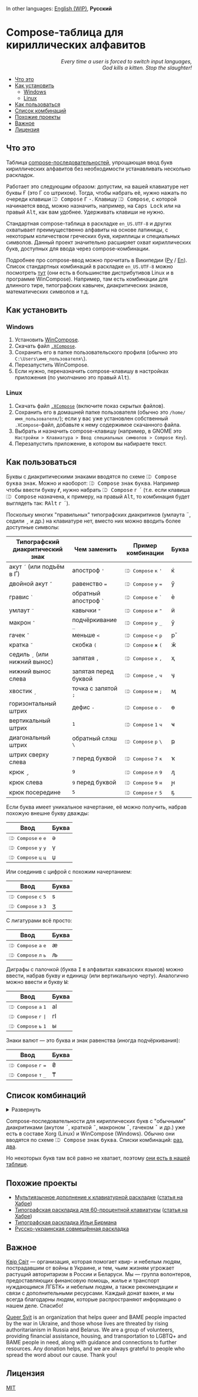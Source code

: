 In other languages: [English (WIP)](README.en.md), **Русский**

# Compose-таблица для кириллических алфавитов #

<p align="right">
<i>Every time a user is forced to switch input languages,</br>
God kills a kitten. Stop the slaughter!</i>
</p>

- [Что это](#что-это)
- [Как установить](#как-установить)
  - [Windows](#windows)
  - [Linux](#linux)
- [Как пользоваться](#как-пользоваться)
- [Список комбинаций](#список-комбинаций)
- [Похожие проекты](#похожие-проекты)
- [Важное](#важное)
- [Лицензия](#лицензия)

## Что это ##

Таблица [compose-последовательностей](https://ru.wikipedia.org/wiki/Compose), упрощающая ввод букв кириллических алфавитов без необходимости устанавливать несколько раскладок.

Работает это следующим образом: допустим, на вашей клавиатуре нет буквы Ғ (это Г со штрихом). Тогда, чтобы набрать её, нужно нажать по очереди клавиши <kbd>⎄ Compose</kbd> <kbd>Г</kbd> <kbd>-</kbd>. Клавишу <kbd>⎄ Compose</kbd>, с которой начинается ввод, можно назначить, например, на <kbd>Caps Lock</kbd> или на правый <kbd>Alt</kbd>, как вам удобнее. Удерживать клавиши не нужно.

Стандартная compose-таблица в раскладке `en_US.UTF-8` и других охватывает преимущественно алфавиты на основе латиницы, с некоторым количеством греческих букв, кириллицы и специальных символов. Данный проект значительно расширяет охват кириллических букв, доступных для ввода через compose-комбинации.

Подробнее про compose-ввод можно прочитать в Википедии ([Ру](https://ru.wikipedia.org/wiki/Compose) / [En](https://en.wikipedia.org/wiki/Compose_key)). Список стандартных комбинаций в раскладке `en_US.UTF-8` можно посмотреть [тут](https://gitlab.freedesktop.org/xorg/lib/libx11/-/blob/master/nls/en_US.UTF-8/Compose.pre) (они есть в большинстве дистрибутивов Linux и в программе WinCompose). Например, там есть комбинации для длинного тире, типографских кавычек, диакритических знаков, математических символов и т.д.

## Как установить ##

### Windows ###

1. Установить [WinCompose](https://github.com/samhocevar/wincompose).
2. Скачать файл [`.XCompose`](/.XCompose).
3. Сохранить его в папке пользовательского профиля (обычно это `C:\Users\имя_пользователя\`).
4. Перезапустить WinCompose.
5. Если нужно, переназначить compose-клавишу в настройках приложения (по умолчанию это правый <kbd>Alt</kbd>).

### Linux ###

1. Скачать файл [`.XCompose`](/.XCompose) (включите показ скрытых файлов).
2. Сохранить его в домашней папке пользователя (обычно это `/home/имя_пользователя/`); если у вас уже установлен собственный `.XCompose`-файл, добавьте к нему содержимое скачанного файла.
3. Выбрать и назначить compose-клавишу (например, в GNOME это `Настройки > Клавиатура > Ввод специальных символов > Compose Key`).
4. Перезапустить приложение, в котором вы набираете текст.

## Как пользоваться ##

Буквы с диакритическими знаками вводятся по схеме <kbd>⎄ Compose</kbd> <kbd>буква</kbd> <kbd>знак</kbd>. Можно и наоборот: <kbd>⎄ Compose</kbd> <kbd>знак</kbd> <kbd>буква</kbd>. Например чтобы ввести букву **ѓ**, нужно набрать <kbd>⎄ Compose</kbd> <kbd>г</kbd> <kbd>´</kbd> (т.е. если клавиша <kbd>⎄ Compose</kbd> назначена, к примеру, на правый <kbd>Alt</kbd>, то комбинация будет выглядеть так: <kbd>RAlt</kbd> <kbd>г</kbd> <kbd>´</kbd>).

Поскольку многих "правильных" типографских диакритиков (умлаута <kbd>¨</kbd>, седили <kbd>¸</kbd> и др.) на клавиатуре нет, вместо них можно вводить более доступные символы:

| Типографский диакритический знак       | Чем заменить                    | Пример комбинации                               | Буква |
| -------------------------------------- | ------------------------------- | ----------------------------------------------- | ----- |
| акут <kbd>´</kbd> (или подъём в Ґ)     | апостроф <kbd>'</kbd>           | <kbd>⎄ Compose</kbd> <kbd>к</kbd> <kbd>'</kbd>  | ќ     |
| двойной акут <kbd>˝</kbd>              | равенство <kbd>=</kbd>          | <kbd>⎄ Compose</kbd> <kbd>у</kbd> <kbd>=</kbd>  | ӳ     |
| гравис <kbd>\`</kbd>                   | обратный апостроф <kbd>\`</kbd> | <kbd>⎄ Compose</kbd> <kbd>е</kbd> <kbd>`</kbd>  | ѐ     |
| умлаут <kbd>¨</kbd>                    | кавычки <kbd>"</kbd>            | <kbd>⎄ Compose</kbd> <kbd>и</kbd> <kbd>"</kbd>  | ӥ     |
| макрон <kbd>¯</kbd>                    | подчёркивание <kbd>_</kbd>      | <kbd>⎄ Compose</kbd> <kbd>у</kbd> <kbd>_</kbd>  | ӯ     |
| гачек <kbd>ˇ</kbd>                     | меньше <kbd><</kbd>             | <kbd>⎄ Compose</kbd> <kbd><</kbd> <kbd>р</kbd>  | р̌     |
| кратка <kbd>˘</kbd>                    | скобка <kbd>(</kbd>             | <kbd>⎄ Compose</kbd> <kbd>ж</kbd> <kbd>(</kbd>  | ӂ     |
| седиль <kbd>¸</kbd> (или нижний вынос) | запятая <kbd>,</kbd>            | <kbd>⎄ Compose</kbd> <kbd>х</kbd> <kbd>,</kbd>  | ҳ     |
| нижний вынос слева                     | запятая перед буквой            | <kbd>⎄ Compose</kbd> <kbd>,</kbd> <kbd>ч</kbd>  | ӌ     |
| хвостик <kbd>ˏ</kbd>                   | точка с запятой <kbd>;</kbd>    | <kbd>⎄ Compose</kbd> <kbd>м</kbd> <kbd>;</kbd>  | ӎ     |
| горизонтальный штрих                   | дефис <kbd>-</kbd>              | <kbd>⎄ Compose</kbd> <kbd>о</kbd> <kbd>-</kbd>  | ө     |
| вертикальный штрих                     | <kbd>1</kbd>                    | <kbd>⎄ Compose</kbd> <kbd>1</kbd> <kbd>ч</kbd>  | ҹ     |
| диагональный штрих                     | обратный слэш <kbd>\\</kbd>     | <kbd>⎄ Compose</kbd> <kbd>р</kbd> <kbd>\\</kbd> | ҏ     |
| штрих сверху слева                     | <kbd>7</kbd> перед буквой       | <kbd>⎄ Compose</kbd> <kbd>7</kbd> <kbd>к</kbd>  | ҡ     |
| крюк <kbd> ̡</kbd>                      | <kbd>9</kbd>                    | <kbd>⎄ Compose</kbd> <kbd>л</kbd> <kbd>9</kbd>  | ԓ     |
| крюк слева                             | <kbd>9</kbd> перед буквой       | <kbd>⎄ Compose</kbd> <kbd>9</kbd> <kbd>н</kbd>  | ԩ     |
| крюк посередине                        | <kbd>5</kbd>                    | <kbd>⎄ Compose</kbd> <kbd>г</kbd> <kbd>5</kbd>  | ҕ     |

Если буква имеет уникальное начертание, её можно получить, набрав похожую внешне букву дважды:

| Ввод                                           | Буква |
| ---------------------------------------------- | ----- |
| <kbd>⎄ Compose</kbd> <kbd>е</kbd> <kbd>е</kbd> | ә     |
| <kbd>⎄ Compose</kbd> <kbd>у</kbd> <kbd>у</kbd> | ү     |
| <kbd>⎄ Compose</kbd> <kbd>ц</kbd> <kbd>ц</kbd> | џ     |

Или соединив с цифрой с похожим начертанием:

| Ввод                                           | Буква |
| ---------------------------------------------- | ----- |
| <kbd>⎄ Compose</kbd> <kbd>с</kbd> <kbd>5</kbd> | ѕ     |
| <kbd>⎄ Compose</kbd> <kbd>з</kbd> <kbd>3</kbd> | ӡ     |

С лигатурами всё просто:

| Ввод                                           | Буква |
| ---------------------------------------------- | ----- |
| <kbd>⎄ Compose</kbd> <kbd>а</kbd> <kbd>е</kbd> | ӕ     |
| <kbd>⎄ Compose</kbd> <kbd>л</kbd> <kbd>ь</kbd> | љ     |

Диграфы с палочкой (буква <kbd>Ӏ</kbd> в алфавитах кавказских языков) можно ввести, набрав букву и единицу (или вертикальную черту). Аналогично можно ввести и букву <kbd>Ы</kbd>:

| Ввод                                            | Буква |
| ----------------------------------------------- | ----- |
| <kbd>⎄ Compose</kbd> <kbd>а</kbd> <kbd>1</kbd>  | аӀ    |
| <kbd>⎄ Compose</kbd> <kbd>г</kbd> <kbd>\|</kbd> | гӀ    |
| <kbd>⎄ Compose</kbd> <kbd>ь</kbd> <kbd>1</kbd>  | ы     |

Знаки валют — это буква и знак равенства (иногда подчёркивания):

| Ввод                                           | Буква |
| ---------------------------------------------- | ----- |
| <kbd>⎄ Compose</kbd> <kbd>г</kbd> <kbd>=</kbd> | ₴     |
| <kbd>⎄ Compose</kbd> <kbd>т</kbd> <kbd>_</kbd> | ₸     |

## Список комбинаций ##

<details><summary>Развернуть</summary>

| Ввод                                                        | Буква |
| ----------------------------------------------------------- | ----- |
| <kbd>⎄ Compose</kbd> <kbd>г</kbd> <kbd>г</kbd>              | ѕ     |
| <kbd>⎄ Compose</kbd> <kbd>с</kbd> <kbd>5</kbd>              | ѕ     |
| <kbd>⎄ Compose</kbd> <kbd>5</kbd> <kbd>с</kbd>              | ѕ     |
| <kbd>⎄ Compose</kbd> <kbd>е</kbd> <kbd>е</kbd>              | ә     |
| <kbd>⎄ Compose</kbd> <kbd>ё</kbd> <kbd>ё</kbd>              | ӛ     |
| <kbd>⎄ Compose</kbd> <kbd>з</kbd> <kbd>з</kbd>              | ԑ     |
| <kbd>⎄ Compose</kbd> <kbd>м</kbd> <kbd>м</kbd>              | ԝ     |
| <kbd>⎄ Compose</kbd> <kbd>у</kbd> <kbd>у</kbd>              | ү     |
| <kbd>⎄ Compose</kbd> <kbd>ц</kbd> <kbd>ц</kbd>              | џ     |
| <kbd>⎄ Compose</kbd> <kbd>ч</kbd> <kbd>ч</kbd>              | һ     |
| <kbd>⎄ Compose</kbd> <kbd>э</kbd> <kbd>э</kbd>              | є     |
| <kbd>⎄ Compose</kbd> <kbd>є</kbd> <kbd>є</kbd>              | э     |
| <kbd>⎄ Compose</kbd> <kbd>з</kbd> <kbd>3</kbd>              | ӡ     |
| <kbd>⎄ Compose</kbd> <kbd>3</kbd> <kbd>з</kbd>              | ӡ     |
| <kbd>⎄ Compose</kbd> <kbd>о</kbd> <kbd>о</kbd>              | ҩ     |
| <kbd>⎄ Compose</kbd> <kbd>с</kbd> <kbd>о</kbd>              | ҩ     |
| <kbd>⎄ Compose</kbd> <kbd>с</kbd> <kbd>0</kbd>              | ҩ     |
| <kbd>⎄ Compose</kbd> <kbd>0</kbd> <kbd>с</kbd>              | ҩ     |
| <kbd>⎄ Compose</kbd> <kbd>о</kbd> <kbd>0</kbd>              | ҩ     |
| <kbd>⎄ Compose</kbd> <kbd>0</kbd> <kbd>о</kbd>              | ҩ     |
| **Лигатуры**                                                |       |
| <kbd>⎄ Compose</kbd> <kbd>а</kbd> <kbd>е</kbd>              | ӕ     |
| <kbd>⎄ Compose</kbd> <kbd>л</kbd> <kbd>ь</kbd>              | љ     |
| <kbd>⎄ Compose</kbd> <kbd>н</kbd> <kbd>г</kbd>              | ҥ     |
| <kbd>⎄ Compose</kbd> <kbd>н</kbd> <kbd>ь</kbd>              | њ     |
| <kbd>⎄ Compose</kbd> <kbd>т</kbd> <kbd>ц</kbd>              | ҵ     |
| **Диграфы**                                                 |       |
| <kbd>⎄ Compose</kbd> <kbd>ь</kbd> <kbd>і</kbd>              | ы     |
| <kbd>⎄ Compose</kbd> <kbd>ъ</kbd> <kbd>і</kbd>              | ы     |
| <kbd>⎄ Compose</kbd> <kbd>ь</kbd> <kbd>\|</kbd>             | ы     |
| <kbd>⎄ Compose</kbd> <kbd>ъ</kbd> <kbd>\|</kbd>             | ы     |
| <kbd>⎄ Compose</kbd> <kbd>ь</kbd> <kbd>1</kbd>              | ы     |
| <kbd>⎄ Compose</kbd> <kbd>ъ</kbd> <kbd>1</kbd>              | ы     |
| <kbd>⎄ Compose</kbd> <kbd>¨</kbd> <kbd>ь</kbd> <kbd>і</kbd> | ӹ     |
| <kbd>⎄ Compose</kbd> <kbd>¨</kbd> <kbd>ъ</kbd> <kbd>і</kbd> | ӹ     |
| <kbd>⎄ Compose</kbd> <kbd>"</kbd> <kbd>ь</kbd> <kbd>і</kbd> | ӹ     |
| <kbd>⎄ Compose</kbd> <kbd>"</kbd> <kbd>ъ</kbd> <kbd>і</kbd> | ӹ     |
| <kbd>⎄ Compose</kbd> <kbd>а</kbd> <kbd>\|</kbd>             | аӀ    |
| <kbd>⎄ Compose</kbd> <kbd>а</kbd> <kbd>1</kbd>              | аӀ    |
| <kbd>⎄ Compose</kbd> <kbd>г</kbd> <kbd>\|</kbd>             | гӀ    |
| <kbd>⎄ Compose</kbd> <kbd>г</kbd> <kbd>1</kbd>              | гӀ    |
| <kbd>⎄ Compose</kbd> <kbd>к</kbd> <kbd>\|</kbd>             | кӀ    |
| <kbd>⎄ Compose</kbd> <kbd>к</kbd> <kbd>1</kbd>              | кӀ    |
| <kbd>⎄ Compose</kbd> <kbd>л</kbd> <kbd>\|</kbd>             | лІ    |
| <kbd>⎄ Compose</kbd> <kbd>л</kbd> <kbd>1</kbd>              | лІ    |
| <kbd>⎄ Compose</kbd> <kbd>о</kbd> <kbd>\|</kbd>             | оӀ    |
| <kbd>⎄ Compose</kbd> <kbd>о</kbd> <kbd>1</kbd>              | оӀ    |
| <kbd>⎄ Compose</kbd> <kbd>п</kbd> <kbd>\|</kbd>             | пӀ    |
| <kbd>⎄ Compose</kbd> <kbd>п</kbd> <kbd>1</kbd>              | пӀ    |
| <kbd>⎄ Compose</kbd> <kbd>т</kbd> <kbd>\|</kbd>             | тӀ    |
| <kbd>⎄ Compose</kbd> <kbd>т</kbd> <kbd>1</kbd>              | тӀ    |
| <kbd>⎄ Compose</kbd> <kbd>у</kbd> <kbd>\|</kbd>             | уӀ    |
| <kbd>⎄ Compose</kbd> <kbd>у</kbd> <kbd>1</kbd>              | уӀ    |
| <kbd>⎄ Compose</kbd> <kbd>ф</kbd> <kbd>\|</kbd>             | фӀ    |
| <kbd>⎄ Compose</kbd> <kbd>ф</kbd> <kbd>1</kbd>              | фӀ    |
| <kbd>⎄ Compose</kbd> <kbd>х</kbd> <kbd>\|</kbd>             | хӀ    |
| <kbd>⎄ Compose</kbd> <kbd>х</kbd> <kbd>1</kbd>              | хӀ    |
| <kbd>⎄ Compose</kbd> <kbd>ц</kbd> <kbd>\|</kbd>             | цӀ    |
| <kbd>⎄ Compose</kbd> <kbd>ц</kbd> <kbd>1</kbd>              | цӀ    |
| <kbd>⎄ Compose</kbd> <kbd>ч</kbd> <kbd>\|</kbd>             | чӀ    |
| <kbd>⎄ Compose</kbd> <kbd>ч</kbd> <kbd>1</kbd>              | чӀ    |
| <kbd>⎄ Compose</kbd> <kbd>ш</kbd> <kbd>\|</kbd>             | шІ    |
| <kbd>⎄ Compose</kbd> <kbd>ш</kbd> <kbd>1</kbd>              | шІ    |
| <kbd>⎄ Compose</kbd> <kbd>щ</kbd> <kbd>\|</kbd>             | щІ    |
| <kbd>⎄ Compose</kbd> <kbd>щ</kbd> <kbd>1</kbd>              | щІ    |
| <kbd>⎄ Compose</kbd> <kbd>ы</kbd> <kbd>\|</kbd>             | ыӀ    |
| <kbd>⎄ Compose</kbd> <kbd>ы</kbd> <kbd>1</kbd>              | ыӀ    |
| <kbd>⎄ Compose</kbd> <kbd>\|</kbd> <kbd>У</kbd>             | Іу    |
| <kbd>⎄ Compose</kbd> <kbd>1</kbd> <kbd>У</kbd>              | Іу    |
| <kbd>⎄ Compose</kbd> <kbd>\|</kbd> <kbd>у</kbd>             | Іу    |
| <kbd>⎄ Compose</kbd> <kbd>1</kbd> <kbd>у</kbd>              | Іу    |
| **Палочка**                                                 |       |
| <kbd>⎄ Compose</kbd> <kbd>˙</kbd> <kbd>і</kbd>              | Ӏ     |
| <kbd>⎄ Compose</kbd> <kbd>і</kbd> <kbd>˙</kbd>              | Ӏ     |
| <kbd>⎄ Compose</kbd> <kbd>.</kbd> <kbd>і</kbd>              | Ӏ     |
| <kbd>⎄ Compose</kbd> <kbd>і</kbd> <kbd>.</kbd>              | Ӏ     |
| <kbd>⎄ Compose</kbd> <kbd>ь</kbd> <kbd>ы</kbd>              | Ӏ     |
| <kbd>⎄ Compose</kbd> <kbd>ъ</kbd> <kbd>ы</kbd>              | Ӏ     |
| <kbd>⎄ Compose</kbd> <kbd>ы</kbd> <kbd>ь</kbd>              | Ӏ     |
| <kbd>⎄ Compose</kbd> <kbd>ы</kbd> <kbd>ъ</kbd>              | Ӏ     |
| **Кириллические і, ї, ј на основе и, й**                    |       |
| <kbd>⎄ Compose</kbd> <kbd>˙</kbd> <kbd>и</kbd>              | і     |
| <kbd>⎄ Compose</kbd> <kbd>и</kbd> <kbd>˙</kbd>              | і     |
| <kbd>⎄ Compose</kbd> <kbd>.</kbd> <kbd>и</kbd>              | і     |
| <kbd>⎄ Compose</kbd> <kbd>и</kbd> <kbd>.</kbd>              | і     |
| <kbd>⎄ Compose</kbd> <kbd>¨</kbd> <kbd>й</kbd>              | ї     |
| <kbd>⎄ Compose</kbd> <kbd>й</kbd> <kbd>¨</kbd>              | ї     |
| <kbd>⎄ Compose</kbd> <kbd>"</kbd> <kbd>й</kbd>              | ї     |
| <kbd>⎄ Compose</kbd> <kbd>й</kbd> <kbd>"</kbd>              | ї     |
| <kbd>⎄ Compose</kbd> <kbd>˙</kbd> <kbd>й</kbd>              | ј     |
| <kbd>⎄ Compose</kbd> <kbd>й</kbd> <kbd>˙</kbd>              | ј     |
| <kbd>⎄ Compose</kbd> <kbd>.</kbd> <kbd>й</kbd>              | ј     |
| <kbd>⎄ Compose</kbd> <kbd>й</kbd> <kbd>.</kbd>              | ј     |
| **Буквы с вертикальным штрихом**                            |       |
| <kbd>⎄ Compose</kbd> <kbd>\|</kbd> <kbd>к</kbd>             | ҝ     |
| <kbd>⎄ Compose</kbd> <kbd>1</kbd> <kbd>к</kbd>              | ҝ     |
| <kbd>⎄ Compose</kbd> <kbd>\|</kbd> <kbd>ч</kbd>             | ҹ     |
| <kbd>⎄ Compose</kbd> <kbd>1</kbd> <kbd>ч</kbd>              | ҹ     |
| **Буквы с горизонтальным штрихом**                          |       |
| <kbd>⎄ Compose</kbd> <kbd>-</kbd> <kbd>о</kbd>              | ө     |
| <kbd>⎄ Compose</kbd> <kbd>о</kbd> <kbd>-</kbd>              | ө     |
| <kbd>⎄ Compose</kbd> <kbd>-</kbd> <kbd>г</kbd>              | ғ     |
| <kbd>⎄ Compose</kbd> <kbd>г</kbd> <kbd>-</kbd>              | ғ     |
| <kbd>⎄ Compose</kbd> <kbd>-</kbd> <kbd>к</kbd>              | ҟ     |
| <kbd>⎄ Compose</kbd> <kbd>к</kbd> <kbd>-</kbd>              | ҟ     |
| <kbd>⎄ Compose</kbd> <kbd>-</kbd> <kbd>ү</kbd>              | ұ     |
| <kbd>⎄ Compose</kbd> <kbd>-</kbd> <kbd>у</kbd>              | ұ     |
| <kbd>⎄ Compose</kbd> <kbd>ү</kbd> <kbd>-</kbd>              | ұ     |
| <kbd>⎄ Compose</kbd> <kbd>у</kbd> <kbd>-</kbd>              | ұ     |
| <kbd>⎄ Compose</kbd> <kbd>-</kbd> <kbd>х</kbd>              | ӿ     |
| <kbd>⎄ Compose</kbd> <kbd>х</kbd> <kbd>-</kbd>              | ӿ     |
| <kbd>⎄ Compose</kbd> <kbd>-</kbd> <kbd>е</kbd>              | ҽ     |
| <kbd>⎄ Compose</kbd> <kbd>е</kbd> <kbd>-</kbd>              | ҽ     |
| <kbd>⎄ Compose</kbd> <kbd>-</kbd> <kbd>һ</kbd>              | ћ     |
| <kbd>⎄ Compose</kbd> <kbd>һ</kbd> <kbd>-</kbd>              | ћ     |
| <kbd>⎄ Compose</kbd> <kbd>-</kbd> <kbd>ч</kbd> <kbd>ч</kbd> | ћ     |
| <kbd>⎄ Compose</kbd> <kbd>-</kbd> <kbd>ь</kbd>              | ҍ     |
| <kbd>⎄ Compose</kbd> <kbd>ь</kbd> <kbd>-</kbd>              | ҍ     |
| **Буквы с диагональным штрихом**                            |       |
| <kbd>⎄ Compose</kbd> <kbd>к</kbd> <kbd>\\</kbd>             | ԟ     |
| <kbd>⎄ Compose</kbd> <kbd>\\</kbd> <kbd>к</kbd>             | ԟ     |
| <kbd>⎄ Compose</kbd> <kbd>р</kbd> <kbd>\\</kbd>             | ҏ     |
| <kbd>⎄ Compose</kbd> <kbd>\\</kbd> <kbd>р</kbd>             | ҏ     |
| **Буквы со штрихом сверху слева**                           |       |
| <kbd>⎄ Compose</kbd> <kbd>7</kbd> <kbd>ь</kbd>              | ъ     |
| <kbd>⎄ Compose</kbd> <kbd>7</kbd> <kbd>ъ</kbd>              | ь     |
| <kbd>⎄ Compose</kbd> <kbd>7</kbd> <kbd>к</kbd>              | ҡ     |
| <kbd>⎄ Compose</kbd> <kbd>7</kbd> <kbd>ы</kbd>              | ꙑ     |
| **Буквы с седилью**                                         |       |
| <kbd>⎄ Compose</kbd> <kbd>,</kbd> <kbd>з</kbd>              | ҙ     |
| <kbd>⎄ Compose</kbd> <kbd>з</kbd> <kbd>,</kbd>              | ҙ     |
| <kbd>⎄ Compose</kbd> <kbd>¸</kbd> <kbd>з</kbd>              | ҙ     |
| <kbd>⎄ Compose</kbd> <kbd>з</kbd> <kbd>¸</kbd>              | ҙ     |
| <kbd>⎄ Compose</kbd> <kbd>,</kbd> <kbd>с</kbd>              | ҫ     |
| <kbd>⎄ Compose</kbd> <kbd>с</kbd> <kbd>,</kbd>              | ҫ     |
| <kbd>⎄ Compose</kbd> <kbd>¸</kbd> <kbd>с</kbd>              | ҫ     |
| <kbd>⎄ Compose</kbd> <kbd>с</kbd> <kbd>¸</kbd>              | ҫ     |
| **Буква с подъёмом**                                        |       |
| <kbd>⎄ Compose</kbd> <kbd>г</kbd> <kbd>'</kbd>              | ґ     |
| **Буквы с нижним выносным элементом**                       |       |
| <kbd>⎄ Compose</kbd> <kbd>т</kbd> <kbd>с</kbd>              | ц     |
| <kbd>⎄ Compose</kbd> <kbd>ш</kbd> <kbd>,</kbd>              | щ     |
| <kbd>⎄ Compose</kbd> <kbd>ж</kbd> <kbd>,</kbd>              | җ     |
| <kbd>⎄ Compose</kbd> <kbd>к</kbd> <kbd>,</kbd>              | қ     |
| <kbd>⎄ Compose</kbd> <kbd>н</kbd> <kbd>,</kbd>              | ң     |
| <kbd>⎄ Compose</kbd> <kbd>х</kbd> <kbd>,</kbd>              | ҳ     |
| <kbd>⎄ Compose</kbd> <kbd>ч</kbd> <kbd>,</kbd>              | ҷ     |
| <kbd>⎄ Compose</kbd> <kbd>г</kbd> <kbd>,</kbd>              | ӷ     |
| <kbd>⎄ Compose</kbd> <kbd>л</kbd> <kbd>,</kbd>              | ԯ     |
| <kbd>⎄ Compose</kbd> <kbd>п</kbd> <kbd>,</kbd>              | ԥ     |
| <kbd>⎄ Compose</kbd> <kbd>т</kbd> <kbd>,</kbd>              | ҭ     |
| <kbd>⎄ Compose</kbd> <kbd>һ</kbd> <kbd>,</kbd>              | ԧ     |
| <kbd>⎄ Compose</kbd> <kbd>'</kbd> <kbd>ч</kbd> <kbd>ч</kbd> | ԧ     |
| <kbd>⎄ Compose</kbd> <kbd>о</kbd> <kbd>,</kbd>              | ԛ     |
| **Буква с нижним выносом слева**                            |       |
| <kbd>⎄ Compose</kbd> <kbd>,</kbd> <kbd>ч</kbd>              | ӌ     |
| **Буквы с нижним выносом посередине**                       |       |
| <kbd>⎄ Compose</kbd> <kbd>,</kbd> <kbd>ц</kbd>              | џ     |
| <kbd>⎄ Compose</kbd> <kbd>ц</kbd> <kbd>,</kbd>              | џ     |
| <kbd>⎄ Compose</kbd> <kbd>е</kbd> <kbd>,</kbd>              | ҿ     |
| <kbd>⎄ Compose</kbd> <kbd>,</kbd> <kbd>е</kbd>              | ҿ     |
| **Буквы с крюком**                                          |       |
| <kbd>⎄ Compose</kbd> <kbd>і</kbd> <kbd>9</kbd>              | ј     |
| <kbd>⎄ Compose</kbd> <kbd>к</kbd> <kbd>5</kbd>              | ӄ     |
| <kbd>⎄ Compose</kbd> <kbd>к</kbd> <kbd>9</kbd>              | ӄ     |
| <kbd>⎄ Compose</kbd> <kbd>к</kbd> <kbd>ј</kbd>              | ӄ     |
| <kbd>⎄ Compose</kbd> <kbd>л</kbd> <kbd>9</kbd>              | ԓ     |
| <kbd>⎄ Compose</kbd> <kbd>л</kbd> <kbd>ј</kbd>              | ԓ     |
| <kbd>⎄ Compose</kbd> <kbd>н</kbd> <kbd>9</kbd>              | ӈ     |
| <kbd>⎄ Compose</kbd> <kbd>н</kbd> <kbd>ј</kbd>              | ӈ     |
| <kbd>⎄ Compose</kbd> <kbd>х</kbd> <kbd>9</kbd>              | ӽ     |
| <kbd>⎄ Compose</kbd> <kbd>х</kbd> <kbd>ј</kbd>              | ӽ     |
| <kbd>⎄ Compose</kbd> <kbd>ғ</kbd> <kbd>9</kbd>              | ӻ     |
| <kbd>⎄ Compose</kbd> <kbd>г</kbd> <kbd>9</kbd>              | ӻ     |
| **Буквы с крюком посередине**                               |       |
| <kbd>⎄ Compose</kbd> <kbd>г</kbd> <kbd>5</kbd>              | ҕ     |
| <kbd>⎄ Compose</kbd> <kbd>г</kbd> <kbd>ј</kbd>              | ҕ     |
| <kbd>⎄ Compose</kbd> <kbd>п</kbd> <kbd>5</kbd>              | ҧ     |
| <kbd>⎄ Compose</kbd> <kbd>п</kbd> <kbd>ј</kbd>              | ҧ     |
| <kbd>⎄ Compose</kbd> <kbd>ћ</kbd> <kbd>5</kbd>              | ђ     |
| <kbd>⎄ Compose</kbd> <kbd>һ</kbd> <kbd>5</kbd>              | ђ     |
| <kbd>⎄ Compose</kbd> <kbd>һ</kbd> <kbd>ј</kbd>              | ђ     |
| <kbd>⎄ Compose</kbd> <kbd>т</kbd> <kbd>5</kbd>              | ђ     |
| <kbd>⎄ Compose</kbd> <kbd>т</kbd> <kbd>ј</kbd>              | ђ     |
| **Буквы с крюком слева**                                    |       |
| <kbd>⎄ Compose</kbd> <kbd>9</kbd> <kbd>н</kbd>              | ԩ     |
| <kbd>⎄ Compose</kbd> <kbd>л</kbd> <kbd>н</kbd>              | ԩ     |
| <kbd>⎄ Compose</kbd> <kbd>ј</kbd> <kbd>н</kbd>              | ԩ     |
| **Буквы с хвостиком**                                       |       |
| <kbd>⎄ Compose</kbd> <kbd>л</kbd> <kbd>;</kbd>              | ӆ     |
| <kbd>⎄ Compose</kbd> <kbd>м</kbd> <kbd>;</kbd>              | ӎ     |
| <kbd>⎄ Compose</kbd> <kbd>н</kbd> <kbd>;</kbd>              | ӊ     |
| **Буквы с несколькими диакритиками**                        |       |
| <kbd>⎄ Compose</kbd> <kbd>"</kbd> <kbd>-</kbd> <kbd>о</kbd> | ӫ     |
| <kbd>⎄ Compose</kbd> <kbd>-</kbd> <kbd>"</kbd> <kbd>о</kbd> | ӫ     |
| **Буквы, отсутствующие в сербском и македонском**           |       |
| <kbd>⎄ Compose</kbd> <kbd>ј</kbd> <kbd>и</kbd>              | й     |
| <kbd>⎄ Compose</kbd> <kbd>й</kbd> <kbd>о</kbd>              | ё     |
| <kbd>⎄ Compose</kbd> <kbd>ј</kbd> <kbd>о</kbd>              | ё     |
| <kbd>⎄ Compose</kbd> <kbd>й</kbd> <kbd>у</kbd>              | ю     |
| <kbd>⎄ Compose</kbd> <kbd>ј</kbd> <kbd>у</kbd>              | ю     |
| <kbd>⎄ Compose</kbd> <kbd>й</kbd> <kbd>а</kbd>              | я     |
| <kbd>⎄ Compose</kbd> <kbd>ј</kbd> <kbd>а</kbd>              | я     |
| **Знаки валют**                                             |       |
| <kbd>⎄ Compose</kbd> <kbd>=</kbd> <kbd>г</kbd>              | ₴     |
| <kbd>⎄ Compose</kbd> <kbd>г</kbd> <kbd>=</kbd>              | ₴     |
| <kbd>⎄ Compose</kbd> <kbd>=</kbd> <kbd>р</kbd>              | ₽     |
| <kbd>⎄ Compose</kbd> <kbd>р</kbd> <kbd>=</kbd>              | ₽     |
| <kbd>⎄ Compose</kbd> <kbd>=</kbd> <kbd>т</kbd>              | ₮     |
| <kbd>⎄ Compose</kbd> <kbd>т</kbd> <kbd>=</kbd>              | ₮     |
| <kbd>⎄ Compose</kbd> <kbd>_</kbd> <kbd>т</kbd>              | ₸     |
| <kbd>⎄ Compose</kbd> <kbd>т</kbd> <kbd>_</kbd>              | ₸     |
| <kbd>⎄ Compose</kbd> <kbd>_</kbd> <kbd>с</kbd>              | ⃀¹    |
| <kbd>⎄ Compose</kbd> <kbd>с</kbd> <kbd>_</kbd>              | ⃀¹    |

¹: Знак кыргызского сома (подчёркнутая С) лишь в 2021 году был включён в стандарт Unicode, поэтому во многих шрифтах он пока отсутствует.

</details>

Compose-последовательности для кириллических букв с "обычными" диакритиками (акутом <kbd>´</kbd>, краткой <kbd>˘</kbd>, макроном <kbd>¯</kbd>, гачеком <kbd>ˇ</kbd> и др.) уже есть в составе Xorg (Linux) и WinCompose (Windows). Обычно они вводятся по схеме <kbd>⎄ Compose</kbd> <kbd>знак</kbd> <kbd>буква</kbd>. Списки комбинаций: [раз](https://gitlab.freedesktop.org/xorg/lib/libx11/-/blob/master/nls/en_US.UTF-8/Compose.pre#L1559), [два](https://gitlab.freedesktop.org/xorg/lib/libx11/-/blob/master/nls/en_US.UTF-8/Compose.pre#L4874).

Но некоторых букв там всё равно не хватает, поэтому [они есть в нашей таблице](/.XCompose#L639).

## Похожие проекты ##

- [Мультиязычное дополнение к клавиатурной раскладке](https://github.com/uqqu/qPhyx#%D0%B1%D1%83%D0%BA%D0%B2%D0%B5%D0%BD%D0%BD%D1%8B%D0%B5-%D1%80%D0%B0%D1%81%D0%BA%D0%BB%D0%B0%D0%B4%D0%BA%D0%B8) ([статья на Хабре](https://habr.com/ru/articles/592913/))
- [Типографская раскладка для 60-процентной клавиатуры](https://github.com/sukhe/Sukhe-60-percent-keyboard-emulator) ([статья на Хабре](https://habr.com/ru/articles/659471/))
- [Типографская раскладка Ильи Бирмана](https://ilyabirman.ru/typography-layout/)
- [Русско-украинская совмещённая раскладка](http://wiki.opennet.ru/RUU)

## Важное ##

[Квiр Свiт](https://queersvit.taplink.ws/) — организация, которая помогает квир- и небелым людям, пострадавшим от войны в Украине, и тем, чьим жизням угрожает растущий авторитаризм в России и Беларуси. Мы — группа волонтеров, предоставляющих финансовую помощь, жилье и транспорт нуждающимся ЛГБТК+ и небелым людям, а также рекомендации и связи с дополнительными ресурсами.
Каждый донат важен, и мы всегда благодарны людям, которые распространяют информацию о нашем деле. Спасибо!

[Queer Svit](https://queersvit.taplink.ws/) is an organization that helps queer and BAME people impacted by the war in Ukraine, and those whose lives are threated by rising authoritarianism in Russia and Belarus. We are a group of volunteers, providing financial assistance, housing, and transportation to LGBTQ+ and BAME people in need, along with guidance and connections to further resources.
Any donation helps, and we are always grateful to people who spread the word about our cause. Thank you!

## Лицензия ##

[MIT](blob/main/LICENSE)
